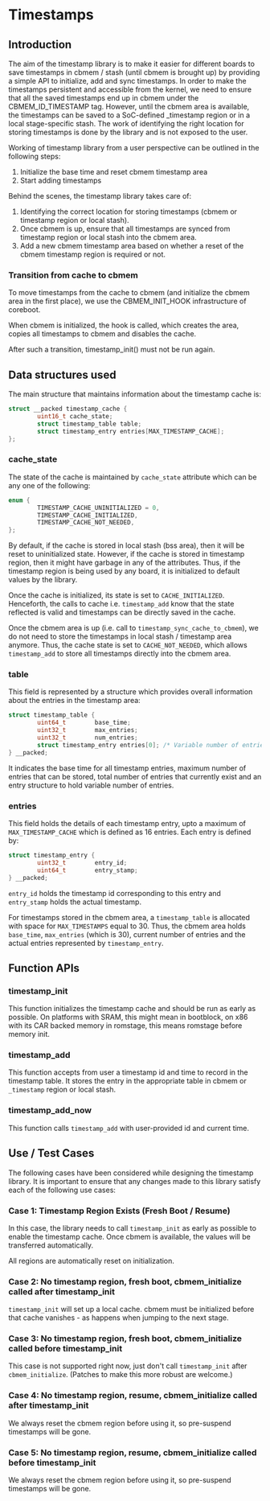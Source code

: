 # Timestamps

## Introduction

The aim of the timestamp library is to make it easier for different boards
to  save timestamps in cbmem / stash (until cbmem is brought up) by
providing a simple API to initialize, add and sync timestamps. In order
to make the timestamps persistent and accessible from the kernel, we
need to ensure that all the saved timestamps end up in cbmem under
the CBMEM_ID_TIMESTAMP tag. However, until the cbmem area is available,
the timestamps can be saved to a SoC-defined \_timestamp region or in a
local stage-specific stash. The work of identifying the right location for
storing timestamps is done by the library and is not exposed to the user.

Working of timestamp library from a user perspective can be outlined in
the following steps:
1. Initialize the base time and reset cbmem timestamp area
2. Start adding timestamps

Behind the scenes, the timestamp library takes care of:
1. Identifying the correct location for storing timestamps (cbmem or timestamp
   region or local stash).
2. Once cbmem is up, ensure that all timestamps are synced from timestamp
   region or local stash into the cbmem area.
3. Add a new cbmem timestamp area based on whether a reset of the cbmem
   timestamp region is required or not.

### Transition from cache to cbmem

To move timestamps from the cache to cbmem (and initialize the cbmem area in
the first place), we use the CBMEM_INIT_HOOK infrastructure of coreboot.

When cbmem is initialized, the hook is called, which creates the area,
copies all timestamps to cbmem and disables the cache.

After such a transition, timestamp_init() must not be run again.


## Data structures used

The main structure that maintains information about the timestamp cache is:

```c
struct __packed timestamp_cache {
        uint16_t cache_state;
        struct timestamp_table table;
        struct timestamp_entry entries[MAX_TIMESTAMP_CACHE];
};
```

### cache_state

The state of the cache is maintained by `cache_state` attribute which can
be any one of the following:

```c
enum {
        TIMESTAMP_CACHE_UNINITIALIZED = 0,
        TIMESTAMP_CACHE_INITIALIZED,
        TIMESTAMP_CACHE_NOT_NEEDED,
};
```

By default, if the cache is stored in local stash (bss area), then
it will be reset to uninitialized state. However, if the cache is
stored in timestamp region, then it might have garbage in any of the
attributes. Thus, if the timestamp region is being used by any board, it is
initialized to default values by the library.

Once the cache is initialized, its state is set to
`CACHE_INITIALIZED`. Henceforth, the calls to cache i.e. `timestamp_add`
know that the state reflected is valid and timestamps can be directly
saved in the cache.

Once the cbmem area is up (i.e. call to `timestamp_sync_cache_to_cbmem`),
we do not need to store the timestamps in local stash / timestamp area
anymore. Thus, the cache state is set to `CACHE_NOT_NEEDED`, which allows
`timestamp_add` to store all timestamps directly into the cbmem area.


### table

This field is represented by a structure which provides overall
information about the entries in the timestamp area:

```c
struct timestamp_table {
        uint64_t        base_time;
        uint32_t        max_entries;
        uint32_t        num_entries;
        struct timestamp_entry entries[0]; /* Variable number of entries */
} __packed;
```

It indicates the base time for all timestamp entries, maximum number
of entries that can be stored, total number of entries that currently
exist and an entry structure to hold variable number of entries.


### entries

This field holds the details of each timestamp entry, upto a maximum
of `MAX_TIMESTAMP_CACHE` which is defined as 16 entries. Each entry is
defined by:

```c
struct timestamp_entry {
        uint32_t        entry_id;
        uint64_t        entry_stamp;
} __packed;
```

`entry_id` holds the timestamp id corresponding to this entry and
`entry_stamp` holds the actual timestamp.


For timestamps stored in the cbmem area, a `timestamp_table` is allocated
with space for `MAX_TIMESTAMPS` equal to 30. Thus, the cbmem area holds
`base_time`, `max_entries` (which is 30), current number of entries and the
actual entries represented by `timestamp_entry`.


## Function APIs

### timestamp_init

This function initializes the timestamp cache and should be run as early
as possible. On platforms with SRAM, this might mean in bootblock, on
x86 with its CAR backed memory in romstage, this means romstage before
memory init.

### timestamp_add

This function accepts from user a timestamp id and time to record in the
timestamp table. It stores the entry in the appropriate table in cbmem
or `_timestamp` region or local stash.


### timestamp_add_now

This function calls `timestamp_add` with user-provided id and current time.


## Use / Test Cases

The following cases have been considered while designing the timestamp
library. It is important to ensure that any changes made to this library satisfy
each of the following use cases:

### Case 1: Timestamp Region Exists (Fresh Boot / Resume)

In this case, the library needs to call `timestamp_init` as early as possible to
enable the timestamp cache. Once cbmem is available, the values will be
transferred automatically.

All regions are automatically reset on initialization.

### Case 2: No timestamp region, fresh boot, cbmem_initialize called after timestamp_init

`timestamp_init` will set up a local cache. cbmem must be initialized before that
cache vanishes - as happens when jumping to the next stage.

### Case 3: No timestamp region, fresh boot, cbmem_initialize called before timestamp_init

This case is not supported right now, just don't call `timestamp_init` after
`cbmem_initialize`. (Patches to make this more robust are welcome.)

### Case 4: No timestamp region, resume, cbmem_initialize called after timestamp_init

We always reset the cbmem region before using it, so pre-suspend timestamps
will be gone.

### Case 5: No timestamp region, resume, cbmem_initialize called before timestamp_init

We always reset the cbmem region before using it, so pre-suspend timestamps
will be gone.
